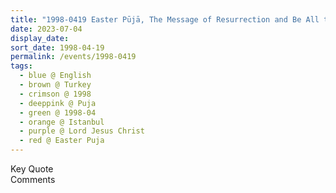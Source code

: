```yaml
---
title: "1998-0419 Easter Pūjā, The Message of Resurrection and Be All the Time Prepared to Sacrifice Whatever Is Possible for the Emancipation of Humanity (What We Want Now: to Give Whatever We Have Achieved to Others), Istanbul, Turkey"
date: 2023-07-04
display_date: 
sort_date: 1998-04-19
permalink: /events/1998-0419
tags:
  - blue @ English
  - brown @ Turkey
  - crimson @ 1998
  - deeppink @ Puja
  - green @ 1998-04
  - orange @ Istanbul
  - purple @ Lord Jesus Christ
  - red @ Easter Puja
---
```


<wave-list>
  <list-title color="green" width="75">Key Quote</list-title>
  <list-item color="BlanchedAlmond"  width="200"></list-item>
  <list-item color="Lavender"></list-item>
  <list-item color="BlanchedAlmond"></list-item>
</wave-list>

<br>

<wave-list>
  <list-title color="green" width="75">Comments</list-title>
  <list-item color="BlanchedAlmond"  width="200"></list-item>
  <list-item color="Lavender"></list-item>
  <list-item color="BlanchedAlmond"></list-item>
</wave-list>